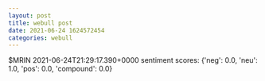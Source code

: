 ```yaml
--- 
layout: post 
title: webull post 
date: 2021-06-24 1624572454 
categories: webull 
--- 
```

$MRIN	2021-06-24T21:29:17.390+0000
sentiment scores: {'neg': 0.0, 'neu': 1.0, 'pos': 0.0, 'compound': 0.0}